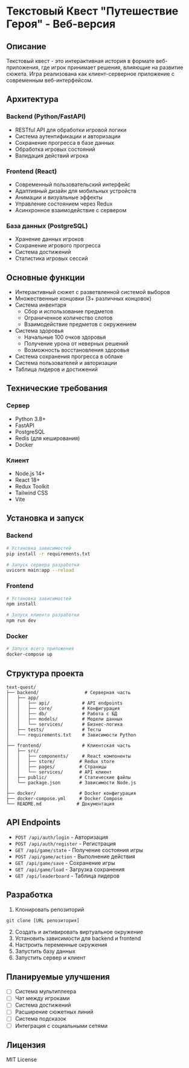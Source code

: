 # Текстовый Квест "Путешествие Героя" - Веб-версия

## Описание
Текстовый квест - это интерактивная история в формате веб-приложения, где игрок принимает решения, влияющие на развитие сюжета. Игра реализована как клиент-серверное приложение с современным веб-интерфейсом.

## Архитектура
### Backend (Python/FastAPI)
- RESTful API для обработки игровой логики
- Система аутентификации и авторизации
- Сохранение прогресса в базе данных
- Обработка игровых состояний
- Валидация действий игрока

### Frontend (React)
- Современный пользовательский интерфейс
- Адаптивный дизайн для мобильных устройств
- Анимации и визуальные эффекты
- Управление состоянием через Redux
- Асинхронное взаимодействие с сервером

### База данных (PostgreSQL)
- Хранение данных игроков
- Сохранение игрового прогресса
- Система достижений
- Статистика игровых сессий

## Основные функции
- Интерактивный сюжет с разветвленной системой выборов
- Множественные концовки (3+ различных концовок)
- Система инвентаря
  - Сбор и использование предметов
  - Ограниченное количество слотов
  - Взаимодействие предметов с окружением
- Система здоровья
  - Начальные 100 очков здоровья
  - Получение урона от неверных решений
  - Возможность восстановления здоровья
- Система сохранения прогресса в облаке
- Система пользователей и авторизации
- Таблица лидеров и достижений

## Технические требования
### Сервер
- Python 3.8+
- FastAPI
- PostgreSQL
- Redis (для кеширования)
- Docker

### Клиент
- Node.js 14+
- React 18+
- Redux Toolkit
- Tailwind CSS
- Vite

## Установка и запуск
### Backend
```bash
# Установка зависимостей
pip install -r requirements.txt

# Запуск сервера разработки
uvicorn main:app --reload
```

### Frontend
```bash
# Установка зависимостей
npm install

# Запуск клиента разработки
npm run dev
```

### Docker
```bash
# Запуск всего приложения
docker-compose up
```

## Структура проекта
```
text-quest/
├── backend/                 # Серверная часть
│   ├── app/
│   │   ├── api/            # API endpoints
│   │   ├── core/           # Конфигурация
│   │   ├── db/             # Работа с БД
│   │   ├── models/         # Модели данных
│   │   └── services/       # Бизнес-логика
│   ├── tests/              # Тесты
│   └── requirements.txt    # Зависимости Python
│
├── frontend/               # Клиентская часть
│   ├── src/
│   │   ├── components/     # React компоненты
│   │   ├── store/         # Redux store
│   │   ├── pages/         # Страницы
│   │   └── services/      # API клиент
│   ├── public/            # Статические файлы
│   └── package.json       # Зависимости Node.js
│
├── docker/                # Docker конфигурация
├── docker-compose.yml     # Docker Compose
└── README.md             # Документация
```

## API Endpoints
- `POST /api/auth/login` - Авторизация
- `POST /api/auth/register` - Регистрация
- `GET /api/game/state` - Получение состояния игры
- `POST /api/game/action` - Выполнение действия
- `GET /api/game/save` - Сохранение игры
- `GET /api/game/load` - Загрузка сохранения
- `GET /api/leaderboard` - Таблица лидеров

## Разработка
1. Клонировать репозиторий
```bash
git clone [URL репозитория]
```
2. Создать и активировать виртуальное окружение
3. Установить зависимости для backend и frontend
4. Настроить переменные окружения
5. Запустить базу данных
6. Запустить сервер и клиент

## Планируемые улучшения
- [ ] Система мультиплеера
- [ ] Чат между игроками
- [ ] Система достижений
- [ ] Расширение сюжетных линий
- [ ] Система подсказок
- [ ] Интеграция с социальными сетями

## Лицензия
MIT License